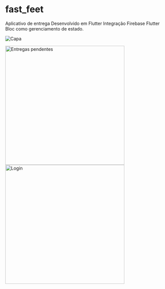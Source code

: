 # fast_feet

Aplicativo de entrega
Desenvolvido em Flutter
Integração Firebase 
Flutter Bloc como gerenciamento de estado.


![Capa](https://user-images.githubusercontent.com/52724157/231587518-1e2f19c2-8542-47b9-9125-2db732235128.png)



<img width="375" alt="Entregas pendentes" src="https://user-images.githubusercontent.com/52724157/231587525-e9059c17-a93a-4337-90de-8f86c3b1d86a.png">
<img width="375" alt="Login" src="https://user-images.githubusercontent.com/52724157/231587529-9d0d23ed-8532-441d-abcd-39ac097f4afc.png">

